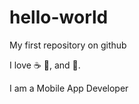 # hello-world
My first repository on github

I love :coffee: :pizza:, and :dancer:.

I am a Mobile App Developer
